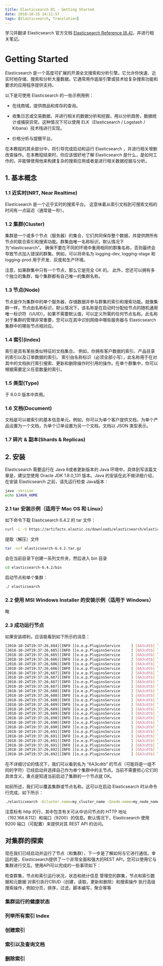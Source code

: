 ```yaml
---
title: Elasticsearch 01 - Getting Started
date: 2018-10-15 14:11:57
tags: [Elasticsearch, Translation]
---
```


学习并翻译 Elasticsearch 官方文档 [Elasticsearch Reference [6.4]](https://www.elastic.co/guide/en/elasticsearch/reference/current/index.html)，并进行相关笔记。

# Getting Started

Elasticsearch 是一个高度可扩展的开源全文搜索和分析引擎。它允许你快速、近实时地存储、搜索和分析大量数据。它通常用作底层引擎或技术给复杂搜索功能和要求的应用程序提供支持。

<!-- more -->

以下是可使用 Elasticsearch 的一些示例用例：

+ 在线商城，提供商品和库存的查询。

+ 收集日志或交易数据，并进行相关的数据分析和挖掘，用以分析趋势，数据统计或捕获异常。这种情况下可以使用 ELK（Elasticsearch / Logstash / Kibana）技术栈进行实现。

+ 价格分析与提醒平台。

在本教程的其余部分中，将引导完成启动和运行 Elasticsearch ，并进行相关增删改查操作。在本教程结束时，你应该很好地了解 Elasticsearch 是什么，是如何工作的，并能够使用他来构建复杂的搜索应用或者是进行相关数据挖掘与分析。

## 1. 基本概念

### 1.1 近实时(NRT, Near Realtime)

Elasticsearch 是一个近乎实时的搜索平台。 这意味着从索引文档到可搜索文档的时间有一点延迟（通常是一秒）。

### 1.2 集群(Cluster)

集群是一个或多个节点（服务器）的集合，它们共同保存整个数据，并提供跨所有节点的联合索引和搜索功能。群集由唯一名称标识，默认情况下为“elasticsearch”。 确保不要在不同的环境中重用相同的群集名称，否则最终会导致节点加入错误的群集。例如，可以将命名为 logging-dev, logging-stage 和 logging-prod 用于开发、灰度和生产环境。

注意，如果群集中只有一个节点，那么它是完全 OK 的。 此外，您还可以拥有多个独立的集群，每个集群都有自己唯一的集群名称。

### 1.3 节点(Node)

节点是作为集群中的单个服务器，存储数据并参与群集的索引和搜索功能。就像集群一样，节点由名称标识，默认情况下，该名称是在启动时分配给节点的随机通用唯一标识符（UUID）。如果不需要默认值，可以定义所需的任何节点名称。此名称对于集群的管理非常重要，您可以在其中识别网络中哪些服务器与 Elasticsearch 集群中的哪些节点相对应。

### 1.4 索引(Index)

索引是具有某些类似特征的文档集合。 例如，你拥有客户数据的索引、产品目录的索引以及订单数据的索引。 索引由名称标识（必须全部小写），此名称用于在对其中的文档执行索引搜索、更新和删除操作时引用的操作。在单个群集中，你可以根据需要定义任意数量的索引。

### 1.5 类型(Type)

于 6.0.0 版本中弃用。

### 1.6 文档(Document)

文档是可以被索引的基本信息单元。例如，你可以为单个客户提供文档，为单个产品设置为一个文档，为单个订单设置为另一个文档，文档以 JSON 类型表示。

### 1.7 碎片 & 副本(Shards & Replicas)

## 2. 安装

Elasticsearch 需要运行在 Java 8或者更新版本的 Java 环境中，具体到写该篇文章是，建议您使用 Oracle JDK 1.8.0_131 版本。Java 的安装在此不做详细介绍，在安装 Elasticsearch 之前，请先运行检查 Java版本：

```bash
java -version
echo $JAVA_HOME
```

### 2.1 tar 安装示例（适用于 Mac OS 和 Linux）

如下命令下载 Elasticsearch 6.4.2 的 tar 文件：

```bash
curl -L -O https://artifacts.elastic.co/downloads/elasticsearch/elasticsearch-6.4.2.tar.gz
```

提取（解压）文件

```bash
tar -xvf elasticsearch-6.4.2.tar.gz
```

会在当前目录下创建一系列文件夹，然后进入 bin 目录

```bash
cd elasticsearch-6.4.2/bin
```

启动节点和单个集群：

```bash
./ elasticsearch
```

### 2.2 使用 MSI Windows Installer 的安装示例（适用于 Windows）

略

### 2.3 成功运行节点

如果安装顺利，应该能看到如下所示的消息：

```bash
[2018-10-24T19:37:26,684][INFO ][o.e.p.PluginsService     ] [6A3cdtb] loaded module [aggs-matrix-stats]
[2018-10-24T19:37:26,685][INFO ][o.e.p.PluginsService     ] [6A3cdtb] loaded module [analysis-common]
[2018-10-24T19:37:26,685][INFO ][o.e.p.PluginsService     ] [6A3cdtb] loaded module [ingest-common]
[2018-10-24T19:37:26,686][INFO ][o.e.p.PluginsService     ] [6A3cdtb] loaded module [lang-expression]
[2018-10-24T19:37:26,686][INFO ][o.e.p.PluginsService     ] [6A3cdtb] loaded module [lang-mustache]
[2018-10-24T19:37:26,686][INFO ][o.e.p.PluginsService     ] [6A3cdtb] loaded module [lang-painless]
[2018-10-24T19:37:26,687][INFO ][o.e.p.PluginsService     ] [6A3cdtb] loaded module [mapper-extras]
[2018-10-24T19:37:26,687][INFO ][o.e.p.PluginsService     ] [6A3cdtb] loaded module [parent-join]
[2018-10-24T19:37:26,687][INFO ][o.e.p.PluginsService     ] [6A3cdtb] loaded module [percolator]
[2018-10-24T19:37:26,687][INFO ][o.e.p.PluginsService     ] [6A3cdtb] loaded module [rank-eval]
[2018-10-24T19:37:26,688][INFO ][o.e.p.PluginsService     ] [6A3cdtb] loaded module [reindex]
[2018-10-24T19:37:26,688][INFO ][o.e.p.PluginsService     ] [6A3cdtb] loaded module [repository-url]
[2018-10-24T19:37:26,688][INFO ][o.e.p.PluginsService     ] [6A3cdtb] loaded module [transport-netty4]
[2018-10-24T19:37:26,689][INFO ][o.e.p.PluginsService     ] [6A3cdtb] loaded module [tribe]
[2018-10-24T19:37:26,689][INFO ][o.e.p.PluginsService     ] [6A3cdtb] loaded module [x-pack-core]
[2018-10-24T19:37:26,689][INFO ][o.e.p.PluginsService     ] [6A3cdtb] loaded module [x-pack-deprecation]
[2018-10-24T19:37:26,690][INFO ][o.e.p.PluginsService     ] [6A3cdtb] loaded module [x-pack-graph]
[2018-10-24T19:37:26,690][INFO ][o.e.p.PluginsService     ] [6A3cdtb] loaded module [x-pack-logstash]
[2018-10-24T19:37:26,690][INFO ][o.e.p.PluginsService     ] [6A3cdtb] loaded module [x-pack-ml]
[2018-10-24T19:37:26,691][INFO ][o.e.p.PluginsService     ] [6A3cdtb] loaded module [x-pack-monitoring]
[2018-10-24T19:37:26,691][INFO ][o.e.p.PluginsService     ] [6A3cdtb] loaded module [x-pack-rollup]
[2018-10-24T19:37:26,691][INFO ][o.e.p.PluginsService     ] [6A3cdtb] loaded module [x-pack-security]
[2018-10-24T19:37:26,691][INFO ][o.e.p.PluginsService     ] [6A3cdtb] loaded module [x-pack-sql]
[2018-10-24T19:37:26,692][INFO ][o.e.p.PluginsService     ] [6A3cdtb] loaded module [x-pack-upgrade]
[2018-10-24T19:37:26,692][INFO ][o.e.p.PluginsService     ] [6A3cdtb] loaded module [x-pack-watcher]
```

在不详细讨论的情况下，我们可以看到名为 “6A3cdtb” 的节点（可能将是一组不同的字符）已经启动并选择自己作为单个集群中的主节点。当前不需要担心它们的具体含义，重点是知道当前启动了集群的一个节点就 OK。

如前所述，我们可以覆盖集群或节点名称。这可以在启动 Elasticsearch 时从命令行完成，如下所示：

```bash
./elasticsearch -Ecluster.name=my_cluster_name -Enode.name=my_node_name
```

注意标有 http 的行，其中包含有关可从中访问节点的 HTTP 地址（192.168.8.112）和端口（9200）的信息。默认情况下，Elasticsearch 使用 9200 端口（可配置）来提供对其 REST API 的访问。

## 对集群的探索

现在我们已经启动并运行了节点（和集群），下一步是了解如何与它进行通信。幸运的是，Elasticsearch提供了一个非常全面和强大的REST API，您可以使用它与集群进行交互。使用API​​可以完成的一些事项如下：

检查群集，节点和索引运行状况，状态和统计信息
管理您的群集，节点和索引数据和元数据
对索引执行CRUD（创建，读取，更新和删除）和搜索操作
执行高级搜索操作，例如分页，排序，过滤，脚本编写，聚合等等

### 集群运行的健康状态

### 列举所有索引 Index

### 创建索引

### 索引以及查询文档

### 删除索引